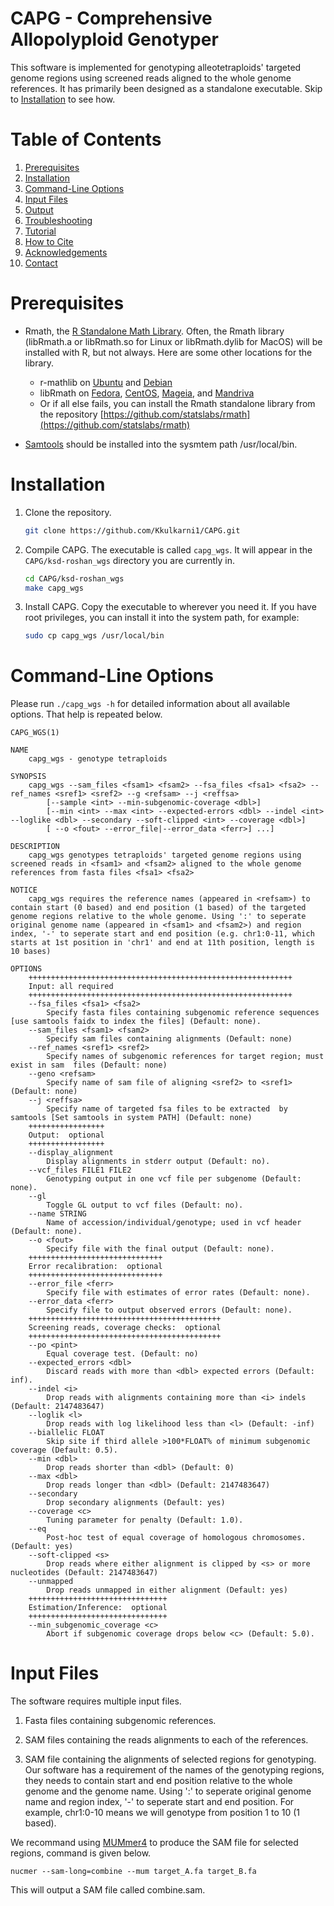 # CAPG - Comprehensive Allopolyploid Genotyper

This software is implemented for genotyping alleotetraploids' targeted genome regions using screened reads aligned to the whole genome references.
It has primarily been designed as a standalone executable.
Skip to [Installation](#installation) to see how.

# Table of Contents
1. [Prerequisites](#prerequisites)
1. [Installation](#installation)
1. [Command-Line Options](#options)
1. [Input Files](#input)
1. [Output](#output)
1. [Troubleshooting](#troubleshooting)
1. [Tutorial](#tutorial)
1. [How to Cite](#cite)
1. [Acknowledgements](#acknowledgements)
1. [Contact](#contact)

# Prerequisites <a name = "prerequisites" />
- Rmath, the [R Standalone Math Library](https://cran.r-project.org/doc/manuals/r-release/R-admin.html#The-standalone-Rmath-library).  Often, the Rmath library (libRmath.a or libRmath.so for Linux or libRmath.dylib for MacOS) will be installed with R, but not always.  Here are some other locations for the library.
	- r-mathlib on [Ubuntu](https://ubuntu.com/) and [Debian](https://www.debian.org/)
	- libRmath on [Fedora](https://ubuntu.com/), [CentOS](https://centos.org/), [Mageia](https://www.mageia.org/en/), and [Mandriva](https://www.openmandriva.org/)
	- Or if all else fails, you can install the Rmath standalone library from the repository [https://github.com/statslabs/rmath](https://github.com/statslabs/rmath)

- [Samtools](http://www.htslib.org/download/) should be installed into the sysmtem path /usr/local/bin.

# Installation <a name = "installation" />

1. Clone the repository.

    ```sh
    git clone https://github.com/Kkulkarni1/CAPG.git
    ```

2. Compile CAPG. The executable is called ```capg_wgs```.  It will appear in the ```CAPG/ksd-roshan_wgs``` directory you are currently in.

   ```sh
   cd CAPG/ksd-roshan_wgs
   make capg_wgs
   ```

3. Install CAPG. Copy the executable to wherever you need it. If you have root privileges, you can install it into the system path, for example:

   ```sh
   sudo cp capg_wgs /usr/local/bin
   ```
   
# Command-Line Options <a name = "options" />

Please run `./capg_wgs -h` for detailed information about all available options.  That help is repeated below.
```
CAPG_WGS(1)

NAME
	capg_wgs - genotype tetraploids

SYNOPSIS
	capg_wgs --sam_files <fsam1> <fsam2> --fsa_files <fsa1> <fsa2> --ref_names <sref1> <sref2> --g <refsam> --j <reffsa>
		[--sample <int> --min-subgenomic-coverage <dbl>]
		[--min <int> --max <int> --expected-errors <dbl> --indel <int> --loglike <dbl> --secondary --soft-clipped <int> --coverage <dbl>]
		[ --o <fout> --error_file|--error_data <ferr>] ...]

DESCRIPTION
	capg_wgs genotypes tetraploids' targeted genome regions using screened reads in <fsam1> and <fsam2> aligned to the whole genome references from fasta files <fsa1> <fsa2>

NOTICE
	capg_wgs requires the reference names (appeared in <refsam>) to contain start (0 based) and end position (1 based) of the targeted genome regions relative to the whole genome. Using ':' to seperate original genome name (appeared in <fsam1> and <fsam2>) and region index, '-' to seperate start and end position (e.g. chr1:0-11, which starts at 1st position in 'chr1' and end at 11th position, length is 10 bases)

OPTIONS
	+++++++++++++++++++++++++++++++++++++++++++++++++++++++++++
	Input: all required
	+++++++++++++++++++++++++++++++++++++++++++++++++++++++++++
	--fsa_files <fsa1> <fsa2>
		Specify fasta files containing subgenomic reference sequences [use samtools faidx to index the files] (Default: none).
	--sam_files <fsam1> <fsam2>
		Specify sam files containing alignments (Default: none)
	--ref_names <sref1> <sref2>
		Specify names of subgenomic references for target region; must exist in sam  files (Default: none)
	--geno <refsam>
		Specify name of sam file of aligning <sref2> to <sref1> (Default: none)
	--j <reffsa>
		Specify name of targeted fsa files to be extracted  by samtools [Set samtools in system PATH] (Default: none)
	+++++++++++++++++
	Output:  optional
	+++++++++++++++++
	--display_alignment
		Display alignments in stderr output (Default: no).
	--vcf_files FILE1 FILE2
		Genotyping output in one vcf file per subgenome (Default: none).
	--gl
		Toggle GL output to vcf files (Default: no).
	--name STRING
		Name of accession/individual/genotype; used in vcf header (Default: none).
	--o <fout>
		Specify file with the final output (Default: none).
	++++++++++++++++++++++++++++++
	Error recalibration:  optional
	++++++++++++++++++++++++++++++
	--error_file <ferr>
		Specify file with estimates of error rates (Default: none).
	--error_data <ferr>
		Specify file to output observed errors (Default: none).
	+++++++++++++++++++++++++++++++++++++++++++
	Screening reads, coverage checks:  optional
	+++++++++++++++++++++++++++++++++++++++++++
	--po <pint>
		Equal coverage test. (Default: no)
	--expected_errors <dbl>
		Discard reads with more than <dbl> expected errors (Default: inf).
	--indel <i>
		Drop reads with alignments containing more than <i> indels (Default: 2147483647)
	--loglik <l>
		Drop reads with log likelihood less than <l> (Default: -inf)
	--biallelic FLOAT
		Skip site if third allele >100*FLOAT% of minimum subgenomic coverage (Default: 0.5).
	--min <dbl>
		Drop reads shorter than <dbl> (Default: 0)
	--max <dbl>
		Drop reads longer than <dbl> (Default: 2147483647)
	--secondary
		Drop secondary alignments (Default: yes)
	--coverage <c>
		Tuning parameter for penalty (Default: 1.0).
	--eq
		Post-hoc test of equal coverage of homologous chromosomes. (Default: yes)
	--soft-clipped <s>
		Drop reads where either alignment is clipped by <s> or more nucleotides (Default: 2147483647)
	--unmapped
		Drop reads unmapped in either alignment (Default: yes)
	+++++++++++++++++++++++++++++++
	Estimation/Inference:  optional
	+++++++++++++++++++++++++++++++
	--min_subgenomic_coverage <c>
		Abort if subgenomic coverage drops below <c> (Default: 5.0).
```

# Input Files <a name="input" />

The software requires multiple input files.

1. Fasta files containing subgenomic references.

2. SAM files containing the reads alignments to each of the references.

3. SAM file containing the alignments of selected regions for genotyping. Our software has a requirement of the names of the genotyping regions, they needs to contain start and end position relative to the whole genome and the genome name. Using ':' to seperate original genome name and region index, '-' to seperate start and end position. For example, chr1:0-10 means we will genotype from position 1 to 10 (1 based).

We recommand using [MUMmer4](https://github.com/mummer4/mummer) to produce the SAM file for selected regions, command is given below.

```
nucmer --sam-long=combine --mum target_A.fa target_B.fa
```
This will output a SAM file called combine.sam.
